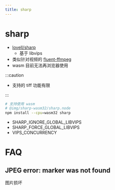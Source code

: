 ```yaml
---
title: sharp
---
```


# sharp

- [lovell/sharp](https://github.com/lovell/sharp)
  - 基于 libvips
- 类似针对视频的 [fluent-ffmpeg](./fluent-ffmpeg.md)
- wasm 目前无法再浏览器使用

:::caution

- 支持的 tiff 功能有限

:::

```bash
# 支持使用 wasm
# @img/sharp-wasm32/sharp.node
npm install --cpu=wasm32 sharp
```

- SHARP_IGNORE_GLOBAL_LIBVIPS
- SHARP_FORCE_GLOBAL_LIBVIPS
- VIPS_CONCURRENCY

# FAQ

## JPEG error: marker was not found

图片损坏
